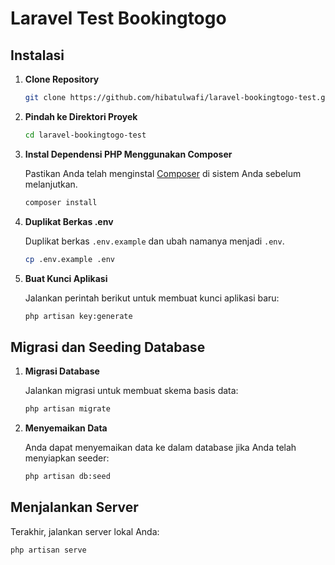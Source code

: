 # Laravel Test Bookingtogo

## Instalasi

1. **Clone Repository**

    ```bash
    git clone https://github.com/hibatulwafi/laravel-bookingtogo-test.git
    ```

2. **Pindah ke Direktori Proyek**

    ```bash
    cd laravel-bookingtogo-test
    ```

3. **Instal Dependensi PHP Menggunakan Composer**

    Pastikan Anda telah menginstal [Composer](https://getcomposer.org/) di sistem Anda sebelum melanjutkan.

    ```bash
    composer install
    ```

4. **Duplikat Berkas .env**

    Duplikat berkas `.env.example` dan ubah namanya menjadi `.env`.

    ```bash
    cp .env.example .env
    ```

5. **Buat Kunci Aplikasi**

    Jalankan perintah berikut untuk membuat kunci aplikasi baru:

    ```bash
    php artisan key:generate
    ```

## Migrasi dan Seeding Database

1. **Migrasi Database**

    Jalankan migrasi untuk membuat skema basis data:

    ```bash
    php artisan migrate
    ```

2. **Menyemaikan Data**

    Anda dapat menyemaikan data ke dalam database jika Anda telah menyiapkan seeder:

    ```bash
    php artisan db:seed
    ```

## Menjalankan Server

Terakhir, jalankan server lokal Anda:

```bash
php artisan serve
